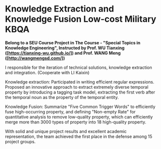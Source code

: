 # Knowledge Extraction and Knowledge Fusion Low-cost Military KBQA

**Belong to a SEU Course Project in The Course - "Special Topics in Knowledge Engineering", Instructed by Prof. WU Tianxing ([https://tianxing-wu.github.io/]) and Prof. WANG Meng ([http://wangmengsd.com/])**

I responsible for the iteration of technical solutions, knowledge extraction and integration. (Cooperate with LI Kaixin)

Knowledge extraction: Participated in writing efficient regular expressions. Proposed an innovative approach to extract extremely diverse temporal property by introducing a tagging task model, extracting the first verb after the temporal noun as the property of the temporal entity.

Knowledge Fusion: Summarize "Five Common Trigger Words" to efficiently fuse high-occurring property, and defining "Non-empty Rate" for quantitative analysis to remove low-quality property, which can efficiently merge more than 3000 types of property into 18 high-quality property.

With solid and unique project results and excellent academic representation, the team achieved the first place in the defense among 15 project groups.
